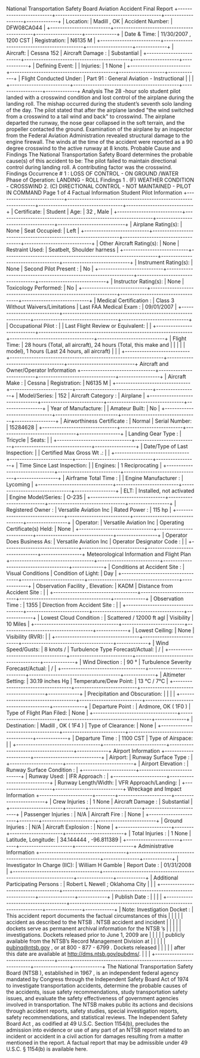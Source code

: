 National Transportation Safety Board Aviation Accident Final Report
+-------------------------+--------------------------------------------+-------------------+-------------+
| Location:               | Madill , OK                                | Accident Number:  | DFW08CA044  |
+-------------------------+--------------------------------------------+-------------------+-------------+
| Date & Time:            | 11/30/2007 , 1200 CST                      | Registration:     | N6135 M     |
+-------------------------+--------------------------------------------+-------------------+-------------+
| Aircraft:               | Cessna 152                                 | Aircraft Damage : | Substantial |
+-------------------------+--------------------------------------------+-------------------+-------------+
| Defining Event:         |                                            | Injuries:         | 1 None      |
+-------------------------+--------------------------------------------+-------------------+-------------+
| Flight Conducted Under: | Part 91 : General Aviation - Instructional |                   |             |
+-------------------------+--------------------------------------------+-------------------+-------------+
Analysis
The 28 -hour solo student pilot landed with a crosswind condition and lost control of the airplane during the landing roll. The mishap occurred during the student’s seventh solo landing of the day. The pilot stated that after the airplane landed "the wind switched from a crosswind to a tail wind and back" to crosswind. The airplane departed the runway, the nose gear collapsed in the soft terrain, and the propeller contacted the ground. Examination of the airplane by an inspector from the Federal Aviation Administration revealed structural damage to the engine firewall. The winds at the time of the accident were reported as a 90 degree crosswind to the active runway at 8 knots.
Probable Cause and Findings
The National Transportation Safety Board determines the probable cause(s) of this accident to be: The pilot failed to maintain directional control during landing roll. A contributing factor was the crosswind.
Findings
Occurrence # 1 : LOSS OF CONTROL - ON GROUND /WATER
Phase of Operation: LANDING - ROLL
Findings
1 . (F) WEATHER CONDITION - CROSSWIND
2. (C) DIRECTIONAL CONTROL - NOT MAINTAINED - PILOT IN COMMAND
Page 1 of 4
Factual Information
Student Pilot Information
+---------------------------+----------------------------------------------------------------+-----------------------------------+----------------------------+
| Certificate:              | Student                                                        | Age:                              | 32 , Male                  |
+---------------------------+----------------------------------------------------------------+-----------------------------------+----------------------------+
| Airplane Rating(s):       | None                                                           | Seat Occupied:                    | Left                       |
+---------------------------+----------------------------------------------------------------+-----------------------------------+----------------------------+
| Other Aircraft Rating(s): | None                                                           | Restraint Used:                   | Seatbelt, Shoulder harness |
+---------------------------+----------------------------------------------------------------+-----------------------------------+----------------------------+
| Instrument Rating(s):     | None                                                           | Second Pilot Present :            | No                         |
+---------------------------+----------------------------------------------------------------+-----------------------------------+----------------------------+
| Instructor Rating(s):     | None                                                           | Toxicology Performed:             | No                         |
+---------------------------+----------------------------------------------------------------+-----------------------------------+----------------------------+
| Medical Certification :   | Class 3 Without Waivers/Limitations                            | Last FAA Medical Exam :           | 09/01/2007                 |
+---------------------------+----------------------------------------------------------------+-----------------------------------+----------------------------+
| Occupational Pilot :      |                                                                | Last Flight Review or Equivalent: |                            |
+---------------------------+----------------------------------------------------------------+-----------------------------------+----------------------------+
| Flight Time:              | 28 hours (Total, all aircraft), 24 hours (Total, this make and |                                   |                            |
|                           | model), 1 hours (Last 24 hours, all aircraft)                  |                                   |                            |
+---------------------------+----------------------------------------------------------------+-----------------------------------+----------------------------+
Aircraft and Owner/Operator Information
+-------------------------------+--------------------------+--------------------------------+-----------------+
| Aircraft Make :               | Cessna                   | Registration:                  | N6135 M         |
+-------------------------------+--------------------------+--------------------------------+-----------------+
| Model/Series:                 | 152                      | Aircraft Category :            | Airplane        |
+-------------------------------+--------------------------+--------------------------------+-----------------+
| Year of Manufacture:          |                          | Amateur Built:                 | No              |
+-------------------------------+--------------------------+--------------------------------+-----------------+
| Airworthiness Certificate :   | Normal                   | Serial Number:                 | 15284628        |
+-------------------------------+--------------------------+--------------------------------+-----------------+
| Landing Gear Type :           | Tricycle                 | Seats:                         |                 |
+-------------------------------+--------------------------+--------------------------------+-----------------+
| Date/Type of Last Inspection: |                          | Certified Max Gross Wt .:      |                 |
+-------------------------------+--------------------------+--------------------------------+-----------------+
| Time Since Last Inspection:   |                          | Engines:                       | 1 Reciprocating |
+-------------------------------+--------------------------+--------------------------------+-----------------+
| Airframe Total Time :         |                          | Engine Manufacturer :          | Lycoming        |
+-------------------------------+--------------------------+--------------------------------+-----------------+
| ELT:                          | Installed, not activated | Engine Model/Series:           | O-235           |
+-------------------------------+--------------------------+--------------------------------+-----------------+
| Registered Owner :            | Versatile Aviation Inc   | Rated Power :                  | 115 hp          |
+-------------------------------+--------------------------+--------------------------------+-----------------+
| Operator:                     | Versatile Aviation Inc   | Operating Certificate(s) Held: | None            |
+-------------------------------+--------------------------+--------------------------------+-----------------+
| Operator Does Business As:    | Versatile Aviation Inc   | Operator Designator Code :     |                 |
+-------------------------------+--------------------------+--------------------------------+-----------------+
Meteorological Information and Flight Plan
+-----------------------------------+--------------------------+--------------------------------------+-------------+
| Conditions at Accident Site :     | Visual Conditions        | Condition of Light:                  | Day         |
+-----------------------------------+--------------------------+--------------------------------------+-------------+
| Observation Facility , Elevation: | KADM                     | Distance from Accident Site :        |             |
+-----------------------------------+--------------------------+--------------------------------------+-------------+
| Observation Time :                | 1355                     | Direction from Accident Site :       |             |
+-----------------------------------+--------------------------+--------------------------------------+-------------+
| Lowest Cloud Condition :          | Scattered / 12000 ft agl | Visibility                           | 10 Miles    |
+-----------------------------------+--------------------------+--------------------------------------+-------------+
| Lowest Ceiling:                   | None                     | Visibility (RVR):                    |             |
+-----------------------------------+--------------------------+--------------------------------------+-------------+
| Wind Speed/Gusts:                 | 8 knots /                | Turbulence Type Forecast/Actual:     | /           |
+-----------------------------------+--------------------------+--------------------------------------+-------------+
| Wind Direction :                  | 90 °                     | Turbulence Severity Forecast/Actual: | /           |
+-----------------------------------+--------------------------+--------------------------------------+-------------+
| Altimeter Setting:                | 30.19 inches Hg          | Temperature/Dew Point:               | 13 °C / 7°C |
+-----------------------------------+--------------------------+--------------------------------------+-------------+
| Precipitation and Obscuration:    |                          |                                      |             |
+-----------------------------------+--------------------------+--------------------------------------+-------------+
| Departure Point :                 | Ardmore, OK ( 1F0 )      | Type of Flight Plan Filed:           | None        |
+-----------------------------------+--------------------------+--------------------------------------+-------------+
| Destination:                      | Madill , OK ( 1F4 )      | Type of Clearance:                   | None        |
+-----------------------------------+--------------------------+--------------------------------------+-------------+
| Departure Time :                  | 1100 CST                 | Type of Airspace:                    |             |
+-----------------------------------+--------------------------+--------------------------------------+-------------+
Airport Information
+----------------------+----------------------------+
| Airport:             | Runway Surface Type :      |
+----------------------+----------------------------+
| Airport Elevation :  | Runway Surface Condition : |
+----------------------+----------------------------+
| Runway Used:         | IFR Approach :             |
+----------------------+----------------------------+
| Runway Length/Width: | VFR Approach/Landing:      |
+----------------------+----------------------------+
Wreckage and Impact Information
+----------------------+--------+----------------------+------------------------+
| Crew Injuries :      | 1 None | Aircraft Damage :    | Substantial            |
+----------------------+--------+----------------------+------------------------+
| Passenger Injuries : | N/A    | Aircraft Fire :      | None                   |
+----------------------+--------+----------------------+------------------------+
| Ground Injuries :    | N/A    | Aircraft Explosion : | None                   |
+----------------------+--------+----------------------+------------------------+
| Total Injuries :     | 1 None | Latitude, Longitude: | 34.144444 , -96.811389 |
+----------------------+--------+----------------------+------------------------+
Administrative Information
+------------------------------------+------------------------------------------------------------------+---------------+------------+
| Investigator In Charge (IIC):      | William H Gamble                                                 | Report Date : | 01/31/2008 |
+------------------------------------+------------------------------------------------------------------+---------------+------------+
| Additional Participating Persons : | Robert L Newell ; Oklahoma City                                  |               |            |
+------------------------------------+------------------------------------------------------------------+---------------+------------+
| Publish Date :                     |                                                                  |               |            |
+------------------------------------+------------------------------------------------------------------+---------------+------------+
| Note: Investigation Docket :       | This accident report documents the factual circumstances of this |               |            |
|                                    | accident as described to the NTSB . NTSB accident and incident   |               |            |
|                                    | dockets serve as permanent archival information for the NTSB ’s  |               |            |
|                                    | investigations. Dockets released prior to June 1, 2009 are       |               |            |
|                                    | publicly available from the NTSB’s Record Management Division at |               |            |
|                                    | pubinq@ntsb.gov , or at 800 - 877 - 6799 . Dockets released      |               |            |
|                                    | after this date are available at http://dms.ntsb.gov/pubdms/.    |               |            |
+------------------------------------+------------------------------------------------------------------+---------------+------------+
The National Transportation Safety Board (NTSB ), established in 1967 , is an independent federal agency mandated by Congress through the Independent Safety Board Act of 1974 to investigate transportation accidents, determine the probable causes of the accidents, issue safety recommendations, study transportation safety issues, and evaluate the safety effectiveness of government agencies involved in transportation. The NTSB makes public its actions and decisions through accident reports, safety studies, special investigation reports, safety recommendations, and statistical reviews.
The Independent Safety Board Act , as codified at 49 U.S.C. Section 1154(b), precludes the admission into evidence or use of any part of an NTSB report related to an incident or accident in a civil action for damages resulting from a matter mentioned in the report. A factual report that may be admissible under 49 U.S.C. § 1154(b) is available here.
